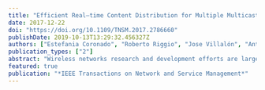 ```yaml
---
title: "Efficient Real–time Content Distribution for Multiple Multicast Groups in SDN–based WLANs"
date: 2017-12-22
doi: "https://doi.org/10.1109/TNSM.2017.2786660"
publishDate: 2019-10-13T13:29:32.456327Z
authors: ["Estefania Coronado", "Roberto Riggio", "Jose Villalón", "Antonio Garrido"]
publication_types: ["2"]
abstract: "Wireless networks research and development efforts are largely driven by the increasing interest in multimedia applications. Video streaming services, which often involve strict Quality of Service (QoS) requirements and are very sensitive to delays, represent a significant proportion of these applications. In IEEE 802.11–based WLANs, these services raise several challenges in terms of robustness, reliability and scalability, specially when supporting multiple multicast streams at the same time. Nevertheless, traditional network architectures make it difficult to address these problems. In this context, the Software Defined Networking (SDN) paradigm opens new research possibilities by decoupling the control decisions from the data–plane and by improving network management and programmability. In this paper, we present SM-SDN@Play, an SDN–based solution for joint multicast rate selection and group formation in 802.11–based networks. Experimental results show the high performance and reliability capabilities of the scheme, regardless of the application bitrate, the number of clients, and the number of concurrent multicast streams. Furthermore, the channel utilization is greatly reduced with regard to the standard multicast schemes, which allows other applications to be supported without experiencing a performance degradation. We release the entire software implementation under a permissive APACHE 2.0 license for academic use."
featured: true
publication: "*IEEE Transactions on Network and Service Management*"
---
```


